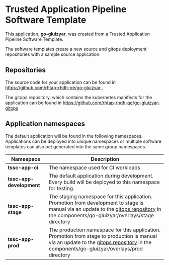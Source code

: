 # Trusted Application Pipeline Software Template

This application, **go-gluizyar**, was created from a Trusted Application Pipeline Software Template.

The software templates create a new source and gitops deployment repositories with a sample source application. 

## Repositories

The source code for your application can be found in [https://github.com/rhtap-rhdh-qe/go-gluizyar ](https://github.com/rhtap-rhdh-qe/go-gluizyar ).
 
The gitops repository, which contains the kubernetes manifests for the application can be found in 
[https://github.com/rhtap-rhdh-qe/go-gluizyar-gitops ](https://github.com/rhtap-rhdh-qe/go-gluizyar-gitops ) 

## Application namespaces 

The default application will be found in the following namespaces. Applications can be deployed into unique namespaces or multiple software templates can also bet generated into the same group namespaces.  

|  Namespace   |  Description   |  
| -------- | -------- |
| **tssc-app-ci** | The namespace used for CI workloads |
| **tssc-app-development** | The default application during development. Every build will be deployed to this namespace for testing. |
| **tssc-app-stage** | The staging namespace for this application. Promotion from development to stage is manual via an update to the [gitops repository](https://github.com/rhtap-rhdh-qe/go-gluizyar-gitops ) in the components/go-gluizyar/overlays/stage directory |
| **tssc-app-prod** | The production namespace for this application. Promotion from stage to production is manual via an update to the [gitops repository](https://github.com/rhtap-rhdh-qe/go-gluizyar-gitops ) in the components/go-gluizyar/overlays/prod directory |